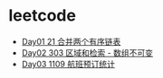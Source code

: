 # leetcode
- [Day01 21 合并两个有序链表](https://leetcode-cn.com/problems/merge-two-sorted-lists/solution/by-yyan4849-grnu/)
- [Day02 303 区域和检索 - 数组不可变](https://leetcode-cn.com/problems/range-sum-query-immutable/solution/by-yyan4849-tgc7/)
- [Day03 1109 航班预订统计](https://leetcode-cn.com/problems/corporate-flight-bookings/solution/hang-ban-yu-ding-by-yyan4849-rgwy/)
